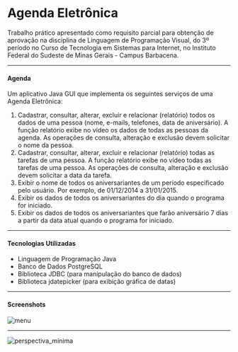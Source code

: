 Agenda Eletrônica
========

Trabalho prático apresentado como requisito parcial para obtenção de aprovação na disciplina de Linguagem de Programação
Visual, do 3º período no Curso de Tecnologia em Sistemas para Internet, no Instituto Federal do Sudeste de
Minas Gerais - Campus Barbacena.<hr>
<h4>Agenda</h4>
Um aplicativo Java GUI que implementa os seguintes serviços de uma Agenda Eletrônica:
<ol>
  <li>
    Cadastrar, consultar, alterar, excluir e relacionar (relatório) todos os dados de uma pessoa (nome, e-mails, 
    telefones, data de aniversário). A função relatório exibe no vídeo os dados de todas as pessoas da agenda. As 
    operações de consulta, alteração e exclusão devem solicitar o nome da pessoa.
  </li>
  <li>
    Cadastrar, consultar, alterar, excluir e relacionar (relatório) todas as tarefas de uma pessoa. A função relatório
    exibe no vídeo todas as tarefas de uma pessoa. As operações de consulta, alteração e exclusão devem solicitar a 
    data da tarefa.
  </li>
  <li>
    Exibir o nome de todos os aniversariantes de um período especificado pelo usuário. Por exemplo, de 01/12/2014 a 
    31/01/2015.
  </li>
  <li>
    Exibir os dados de todos os aniversariantes do dia quando o programa for iniciado.
  </li>
  <li>
    Exibir os dados de todos os aniversariantes que farão aniversário 7 dias a partir da data atual quando o programa
    for iniciado.
  </li>
</ol>
<hr>
<h4>Tecnologias Utilizadas</h4>
<ul>
  <li>Linguagem de Programação Java</li>
  <li>Banco de Dados PostgreSQL</li>
  <li>Biblioteca JDBC (para manipulação do banco de dados)</li>
  <li>Biblioteca jdatepicker (para exibição gráfica de datas)</li>
</ul>
<hr>
<h4>Screenshots</h4>
<img src="https://raw.github.com/GianCarlosB/Agenda-Eletronica/master/tsi.lpv.agendaeletronica/Agênda Eletrônica/screenshots/Agenda Eletrônica%20-%20Perspectiva Mínima.png" alt="menu"/>
<hr>
<img src="https://raw.github.com/GianCarlosB/Agenda-Eletronica/master/tsi.lpv.agendaeletronica/Agênda Eletrônica/screenshots/Agenda Eletrônica%20-%20Menu.png" alt="perspectiva_mínima"/>
